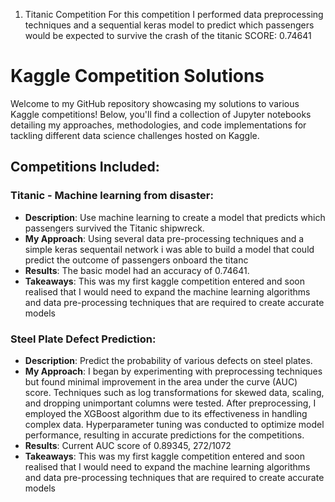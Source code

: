 1) Titanic Competition
  For this competition I performed data preprocessing techniques and a sequential keras model to predict which passengers would be expected to survive the crash of the titanic
  SCORE: 0.74641

# Kaggle Competition Solutions

Welcome to my GitHub repository showcasing my solutions to various Kaggle competitions! Below, you'll find a collection of Jupyter notebooks detailing my approaches, methodologies, and code implementations for tackling different data science challenges hosted on Kaggle.

## Competitions Included:

### Titanic - Machine learning from disaster:

- **Description**: Use machine learning to create a model that predicts which passengers survived the Titanic shipwreck.
- **My Approach**: Using several data pre-processing techniques and a simple keras sequentail network i was able to build a model that could predict the outcome of passengers onboard the titanc
- **Results**: The basic model had an accuracy of 0.74641.
- **Takeaways**: This was my first kaggle competition entered and soon realised that I would need to expand the machine learning algorithms and data pre-processing techniques that are required to create accurate models

### Steel Plate Defect Prediction:

- **Description**: Predict the probability of various defects on steel plates.
- **My Approach**: I began by experimenting with preprocessing techniques but found minimal improvement in the area under the curve (AUC) score. Techniques such as log transformations for skewed data, scaling, and dropping unimportant columns were tested.
After preprocessing, I employed the XGBoost algorithm due to its effectiveness in handling complex data. Hyperparameter tuning was conducted to optimize model performance, resulting in accurate predictions for the competitions.
- **Results**: Current AUC score of 0.89345, 272/1072
- **Takeaways**: This was my first kaggle competition entered and soon realised that I would need to expand the machine learning algorithms and data pre-processing techniques that are required to create accurate models

